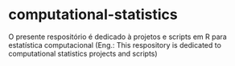 # computational-statistics

O presente respositório é dedicado à projetos e scripts em R para estatística computacional (Eng.: This respository is dedicated to computational statistics projects and scripts)
